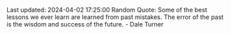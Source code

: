 Last updated: 2024-04-02 17:25:00
Random Quote: Some of the best lessons we ever learn are learned from past mistakes. The error of the past is the wisdom and success of the future. - Dale Turner